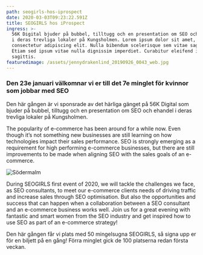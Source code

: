 ```yaml
---
path: seogirls-hos-iprospect
date: 2020-03-03T09:23:22.591Z
title: SEOGIRLS hos iProspect
ingress: >-
  56K Digital bjuder på bubbel, tilltugg och en presentation om SEO och e-handel
  i deras trevliga lokaler på Kungsholmen. Lorem ipsum dolor sit amet,
  consectetur adipiscing elit. Nulla bibendum scelerisque sem vitae sagittis.
  Etiam sed ipsum vitae nulla dignissim imperdiet. Curabitur eleifend id augue a
  sagittis.
featuredimage: /assets/jennydrakenlind_20190926_0043_web.jpg
---
```

### Den 23e januari välkomnar vi er till det 7e minglet för kvinnor som jobbar med SEO

Den här gången är vi sponsrade av det härliga gänget på 56K Digital som bjuder på bubbel, tilltugg och en presentation om SEO och ehandel i deras trevliga lokaler på Kungsholmen.

The popularity of e-commerce has been around for a while now. Even though it’s not something new businesses are still learning on how technologies impact their sales performance. SEO is strongly emerging as a requirement for high performing e-commerce businesses, but there are still improvements to be made when aligning SEO with the sales goals of an e-commerce.

![Södermalm](/assets/jon-flobrant-bk2nx6uejnc-unsplash.jpg)

During SEOGIRLS first event of 2020, we will tackle the challenges we face, as SEO consultants, to meet our e-commerce clients needs of driving traffic and increase sales through SEO optimisation. But also the opportunities and success that can happen when a collaboration between a SEO consultant and an e-commerce business works well. Join us for a great evening with fantastic and smart women from the SEO industry and get inspired how to use SEO as part of an e-commerce strategy!

Den här gången får vi plats med 50 mingelsugna SEOGIRLS, så signa upp er för en biljett på en gång! Förra minglet gick de 100 platserna redan första veckan.
